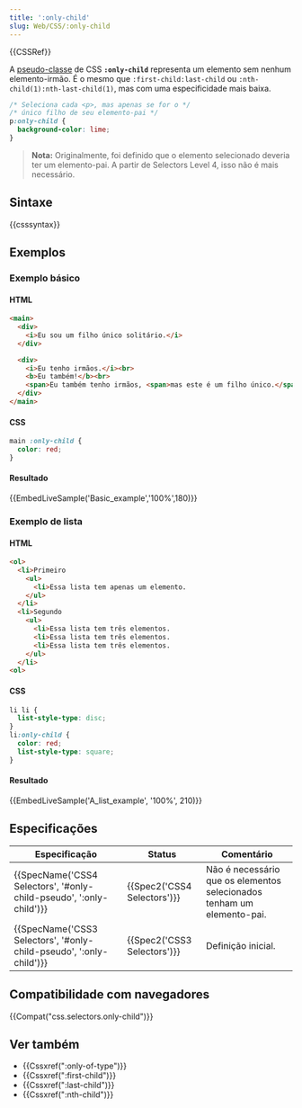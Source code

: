```yaml
---
title: ':only-child'
slug: Web/CSS/:only-child
---
```


{{CSSRef}}

A [pseudo-classe](/pt-BR/docs/CSS/Pseudo-classes) de CSS **`:only-child`** representa um elemento sem nenhum elemento-irmão. É o mesmo que `:first-child:last-child` ou `:nth-child(1):nth-last-child(1)`, mas com uma especificidade mais baixa.

```css
/* Seleciona cada <p>, mas apenas se for o */
/* único filho de seu elemento-pai */
p:only-child {
  background-color: lime;
}
```

> **Nota:** Originalmente, foi definido que o elemento selecionado deveria ter um elemento-pai. A partir de Selectors Level 4, isso não é mais necessário.

## Sintaxe

{{csssyntax}}

## Exemplos

### Exemplo básico

#### HTML

```html
<main>
  <div>
    <i>Eu sou um filho único solitário.</i>
  </div>

  <div>
    <i>Eu tenho irmãos.</i><br>
    <b>Eu também!</b><br>
    <span>Eu também tenho irmãos, <span>mas este é um filho único.</span></span>
  </div>
</main>
```

#### CSS

```css
main :only-child {
  color: red;
}
```

#### Resultado

{{EmbedLiveSample('Basic_example','100%',180)}}

### Exemplo de lista

#### HTML

```html
<ol>
  <li>Primeiro
    <ul>
      <li>Essa lista tem apenas um elemento.
    </ul>
  </li>
  <li>Segundo
    <ul>
      <li>Essa lista tem três elementos.
      <li>Essa lista tem três elementos.
      <li>Essa lista tem três elementos.
    </ul>
  </li>
<ol>
```

#### CSS

```css
li li {
  list-style-type: disc;
}
li:only-child {
  color: red;
  list-style-type: square;
}
```

#### Resultado

{{EmbedLiveSample('A_list_example', '100%', 210)}}

## Especificações

| Especificação                                                                            | Status                               | Comentário                                                             |
| ---------------------------------------------------------------------------------------- | ------------------------------------ | ---------------------------------------------------------------------- |
| {{SpecName('CSS4 Selectors', '#only-child-pseudo', ':only-child')}} | {{Spec2('CSS4 Selectors')}} | Não é necessário que os elementos selecionados tenham um elemento-pai. |
| {{SpecName('CSS3 Selectors', '#only-child-pseudo', ':only-child')}} | {{Spec2('CSS3 Selectors')}} | Definição inicial.                                                     |

## Compatibilidade com navegadores

{{Compat("css.selectors.only-child")}}

## Ver também

- {{Cssxref(":only-of-type")}}
- {{Cssxref(":first-child")}}
- {{Cssxref(":last-child")}}
- {{Cssxref(":nth-child")}}
